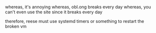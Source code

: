 whereas, it's annoying
whereas, obl.ong breaks every day
whereas, you can't even use the site since it breaks every day

therefore, reese must use systemd timers or something to restart the broken vm
